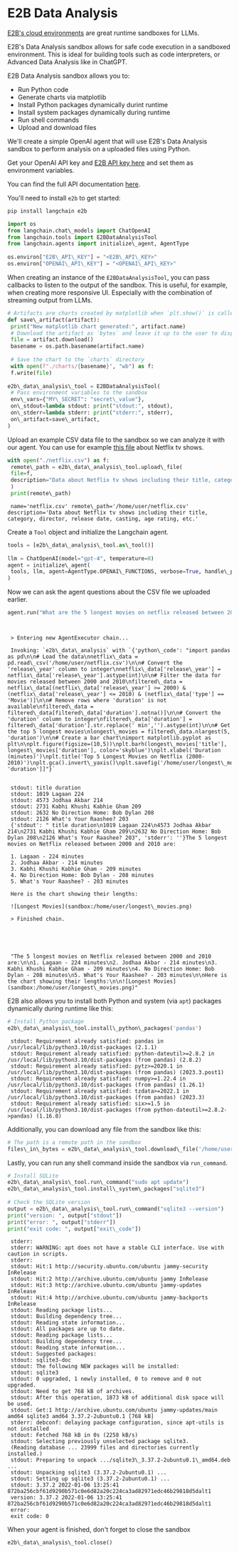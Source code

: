 # E2B Data Analysis

[E2B's cloud environments](https://e2b.dev) are great runtime sandboxes for LLMs.

E2B's Data Analysis sandbox allows for safe code execution in a sandboxed environment. This is ideal for building tools such as code interpreters, or Advanced Data Analysis like in ChatGPT.

E2B Data Analysis sandbox allows you to:

- Run Python code
- Generate charts via matplotlib
- Install Python packages dynamically durint runtime
- Install system packages dynamically during runtime
- Run shell commands
- Upload and download files

We'll create a simple OpenAI agent that will use E2B's Data Analysis sandbox to perform analysis on a uploaded files using Python.

Get your OpenAI API key and [E2B API key here](https://e2b.dev/docs/getting-started/api-key) and set them as environment variables.

You can find the full API documentation [here](https://e2b.dev/docs).

You'll need to install `e2b` to get started:

```bash
pip install langchain e2b  

```

```python
import os  
from langchain.chat\_models import ChatOpenAI  
from langchain.tools import E2BDataAnalysisTool  
from langchain.agents import initialize\_agent, AgentType  
  
os.environ["E2B\_API\_KEY"] = "<E2B\_API\_KEY>"  
os.environ["OPENAI\_API\_KEY"] = "<OPENAI\_API\_KEY>"  

```

When creating an instance of the `E2BDataAnalysisTool`, you can pass callbacks to listen to the output of the sandbox. This is useful, for example, when creating more responsive UI. Especially with the combination of streaming output from LLMs.

```python
# Artifacts are charts created by matplotlib when `plt.show()` is called  
def save\_artifact(artifact):  
 print("New matplotlib chart generated:", artifact.name)  
 # Download the artifact as `bytes` and leave it up to the user to display them (on frontend, for example)  
 file = artifact.download()  
 basename = os.path.basename(artifact.name)  
  
 # Save the chart to the `charts` directory  
 with open(f"./charts/{basename}", "wb") as f:  
 f.write(file)  
  
e2b\_data\_analysis\_tool = E2BDataAnalysisTool(  
 # Pass environment variables to the sandbox  
 env\_vars={"MY\_SECRET": "secret\_value"},  
 on\_stdout=lambda stdout: print("stdout:", stdout),  
 on\_stderr=lambda stderr: print("stderr:", stderr),  
 on\_artifact=save\_artifact,  
)  

```

Upload an example CSV data file to the sandbox so we can analyze it with our agent. You can use for example [this file](https://storage.googleapis.com/e2b-examples/netflix.csv) about Netflix tv shows.

```python
with open("./netflix.csv") as f:  
 remote\_path = e2b\_data\_analysis\_tool.upload\_file(  
 file=f,  
 description="Data about Netflix tv shows including their title, category, director, release date, casting, age rating, etc.",  
 )  
 print(remote\_path)  

```

```text
 name='netflix.csv' remote\_path='/home/user/netflix.csv' description='Data about Netflix tv shows including their title, category, director, release date, casting, age rating, etc.'  

```

Create a `Tool` object and initialize the Langchain agent.

```python
tools = [e2b\_data\_analysis\_tool.as\_tool()]  
  
llm = ChatOpenAI(model="gpt-4", temperature=0)  
agent = initialize\_agent(  
 tools, llm, agent=AgentType.OPENAI\_FUNCTIONS, verbose=True, handle\_parsing\_errors=True  
)  

```

Now we can ask the agent questions about the CSV file we uploaded earlier.

```python
agent.run("What are the 5 longest movies on netflix released between 2000 and 2010? Create a chart with their lengths.")  

```

```text
   
   
 > Entering new AgentExecutor chain...  
   
 Invoking: `e2b\_data\_analysis` with `{'python\_code': "import pandas as pd\n\n# Load the data\nnetflix\_data = pd.read\_csv('/home/user/netflix.csv')\n\n# Convert the 'release\_year' column to integer\nnetflix\_data['release\_year'] = netflix\_data['release\_year'].astype(int)\n\n# Filter the data for movies released between 2000 and 2010\nfiltered\_data = netflix\_data[(netflix\_data['release\_year'] >= 2000) & (netflix\_data['release\_year'] <= 2010) & (netflix\_data['type'] == 'Movie')]\n\n# Remove rows where 'duration' is not available\nfiltered\_data = filtered\_data[filtered\_data['duration'].notna()]\n\n# Convert the 'duration' column to integer\nfiltered\_data['duration'] = filtered\_data['duration'].str.replace(' min','').astype(int)\n\n# Get the top 5 longest movies\nlongest\_movies = filtered\_data.nlargest(5, 'duration')\n\n# Create a bar chart\nimport matplotlib.pyplot as plt\n\nplt.figure(figsize=(10,5))\nplt.barh(longest\_movies['title'], longest\_movies['duration'], color='skyblue')\nplt.xlabel('Duration (minutes)')\nplt.title('Top 5 Longest Movies on Netflix (2000-2010)')\nplt.gca().invert\_yaxis()\nplt.savefig('/home/user/longest\_movies.png')\n\nlongest\_movies[['title', 'duration']]"}`  
   
   
 stdout: title duration  
 stdout: 1019 Lagaan 224  
 stdout: 4573 Jodhaa Akbar 214  
 stdout: 2731 Kabhi Khushi Kabhie Gham 209  
 stdout: 2632 No Direction Home: Bob Dylan 208  
 stdout: 2126 What's Your Raashee? 203  
 {'stdout': " title duration\n1019 Lagaan 224\n4573 Jodhaa Akbar 214\n2731 Kabhi Khushi Kabhie Gham 209\n2632 No Direction Home: Bob Dylan 208\n2126 What's Your Raashee? 203", 'stderr': ''}The 5 longest movies on Netflix released between 2000 and 2010 are:  
   
 1. Lagaan - 224 minutes  
 2. Jodhaa Akbar - 214 minutes  
 3. Kabhi Khushi Kabhie Gham - 209 minutes  
 4. No Direction Home: Bob Dylan - 208 minutes  
 5. What's Your Raashee? - 203 minutes  
   
 Here is the chart showing their lengths:  
   
 ![Longest Movies](sandbox:/home/user/longest\_movies.png)  
   
 > Finished chain.  
  
  
  
  
  
 "The 5 longest movies on Netflix released between 2000 and 2010 are:\n\n1. Lagaan - 224 minutes\n2. Jodhaa Akbar - 214 minutes\n3. Kabhi Khushi Kabhie Gham - 209 minutes\n4. No Direction Home: Bob Dylan - 208 minutes\n5. What's Your Raashee? - 203 minutes\n\nHere is the chart showing their lengths:\n\n![Longest Movies](sandbox:/home/user/longest\_movies.png)"  

```

E2B also allows you to install both Python and system (via `apt`) packages dynamically during runtime like this:

```python
# Install Python package  
e2b\_data\_analysis\_tool.install\_python\_packages('pandas')  

```

```text
 stdout: Requirement already satisfied: pandas in /usr/local/lib/python3.10/dist-packages (2.1.1)  
 stdout: Requirement already satisfied: python-dateutil>=2.8.2 in /usr/local/lib/python3.10/dist-packages (from pandas) (2.8.2)  
 stdout: Requirement already satisfied: pytz>=2020.1 in /usr/local/lib/python3.10/dist-packages (from pandas) (2023.3.post1)  
 stdout: Requirement already satisfied: numpy>=1.22.4 in /usr/local/lib/python3.10/dist-packages (from pandas) (1.26.1)  
 stdout: Requirement already satisfied: tzdata>=2022.1 in /usr/local/lib/python3.10/dist-packages (from pandas) (2023.3)  
 stdout: Requirement already satisfied: six>=1.5 in /usr/local/lib/python3.10/dist-packages (from python-dateutil>=2.8.2->pandas) (1.16.0)  

```

Additionally, you can download any file from the sandbox like this:

```python
# The path is a remote path in the sandbox  
files\_in\_bytes = e2b\_data\_analysis\_tool.download\_file('/home/user/netflix.csv')  

```

Lastly, you can run any shell command inside the sandbox via `run_command`.

```python
# Install SQLite  
e2b\_data\_analysis\_tool.run\_command("sudo apt update")  
e2b\_data\_analysis\_tool.install\_system\_packages("sqlite3")  
  
# Check the SQLite version  
output = e2b\_data\_analysis\_tool.run\_command("sqlite3 --version")  
print("version: ", output["stdout"])  
print("error: ", output["stderr"])  
print("exit code: ", output["exit\_code"])  

```

```text
 stderr:   
 stderr: WARNING: apt does not have a stable CLI interface. Use with caution in scripts.  
 stderr:   
 stdout: Hit:1 http://security.ubuntu.com/ubuntu jammy-security InRelease  
 stdout: Hit:2 http://archive.ubuntu.com/ubuntu jammy InRelease  
 stdout: Hit:3 http://archive.ubuntu.com/ubuntu jammy-updates InRelease  
 stdout: Hit:4 http://archive.ubuntu.com/ubuntu jammy-backports InRelease  
 stdout: Reading package lists...  
 stdout: Building dependency tree...  
 stdout: Reading state information...  
 stdout: All packages are up to date.  
 stdout: Reading package lists...  
 stdout: Building dependency tree...  
 stdout: Reading state information...  
 stdout: Suggested packages:  
 stdout: sqlite3-doc  
 stdout: The following NEW packages will be installed:  
 stdout: sqlite3  
 stdout: 0 upgraded, 1 newly installed, 0 to remove and 0 not upgraded.  
 stdout: Need to get 768 kB of archives.  
 stdout: After this operation, 1873 kB of additional disk space will be used.  
 stdout: Get:1 http://archive.ubuntu.com/ubuntu jammy-updates/main amd64 sqlite3 amd64 3.37.2-2ubuntu0.1 [768 kB]  
 stderr: debconf: delaying package configuration, since apt-utils is not installed  
 stdout: Fetched 768 kB in 0s (2258 kB/s)  
 stdout: Selecting previously unselected package sqlite3.  
 (Reading database ... 23999 files and directories currently installed.)  
 stdout: Preparing to unpack .../sqlite3\_3.37.2-2ubuntu0.1\_amd64.deb ...  
 stdout: Unpacking sqlite3 (3.37.2-2ubuntu0.1) ...  
 stdout: Setting up sqlite3 (3.37.2-2ubuntu0.1) ...  
 stdout: 3.37.2 2022-01-06 13:25:41 872ba256cbf61d9290b571c0e6d82a20c224ca3ad82971edc46b29818d5dalt1  
 version: 3.37.2 2022-01-06 13:25:41 872ba256cbf61d9290b571c0e6d82a20c224ca3ad82971edc46b29818d5dalt1  
 error:   
 exit code: 0  

```

When your agent is finished, don't forget to close the sandbox

```python
e2b\_data\_analysis\_tool.close()  

```
